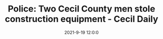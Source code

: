 ---
"title": "Police: Two Cecil County men stole construction equipment - Cecil Daily"
"date": "2021-9-19 12:0:0"
"feed_name": "GOOGLENEWSCONSTRUCTION"
"feed_website": "https://news.google.com/search?q=construction%2Bincident&hl=en-US&gl=US&ceid=US:en"
"feed_rss": "https://news.google.com/rss/search?q=construction%2Bincident&hl=en-US&gl=US&ceid=US:en"
"link": "https://www.cecildaily.com/news/local_news/police-two-cecil-county-men-stole-construction-equipment/article_7908e361-a3c9-56eb-bcab-c42f2d64ec4d.html"
"file": "_posts/2021-1-1-8a987f793107d5e1398b8b420d19329e3d97bee1.md"
"accident": "1"
"drilling": "0"
"dead": "0"
"injured": "0"
---